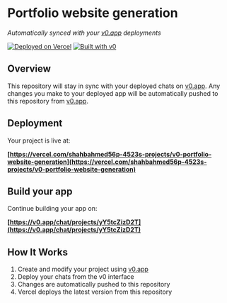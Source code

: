 # Portfolio website generation

*Automatically synced with your [v0.app](https://v0.app) deployments*

[![Deployed on Vercel](https://img.shields.io/badge/Deployed%20on-Vercel-black?style=for-the-badge&logo=vercel)](https://vercel.com/shahbahmed56p-4523s-projects/v0-portfolio-website-generation)
[![Built with v0](https://img.shields.io/badge/Built%20with-v0.app-black?style=for-the-badge)](https://v0.app/chat/projects/yY5tcZizD2T)

## Overview

This repository will stay in sync with your deployed chats on [v0.app](https://v0.app).
Any changes you make to your deployed app will be automatically pushed to this repository from [v0.app](https://v0.app).

## Deployment

Your project is live at:

**[https://vercel.com/shahbahmed56p-4523s-projects/v0-portfolio-website-generation](https://vercel.com/shahbahmed56p-4523s-projects/v0-portfolio-website-generation)**

## Build your app

Continue building your app on:

**[https://v0.app/chat/projects/yY5tcZizD2T](https://v0.app/chat/projects/yY5tcZizD2T)**

## How It Works

1. Create and modify your project using [v0.app](https://v0.app)
2. Deploy your chats from the v0 interface
3. Changes are automatically pushed to this repository
4. Vercel deploys the latest version from this repository
